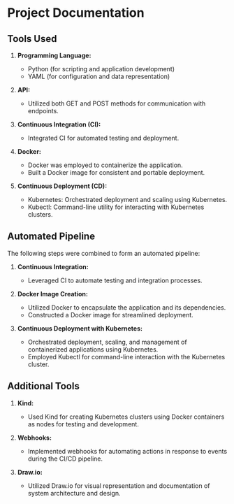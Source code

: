# Project Documentation

## Tools Used

1. **Programming Language:**
   - Python (for scripting and application development)
   - YAML (for configuration and data representation)

2. **API:**
   - Utilized both GET and POST methods for communication with endpoints.

3. **Continuous Integration (CI):**
   - Integrated CI for automated testing and deployment.

4. **Docker:**
   - Docker was employed to containerize the application.
   - Built a Docker image for consistent and portable deployment.

5. **Continuous Deployment (CD):**
   - Kubernetes: Orchestrated deployment and scaling using Kubernetes.
   - Kubectl: Command-line utility for interacting with Kubernetes clusters.

## Automated Pipeline

The following steps were combined to form an automated pipeline:

1. **Continuous Integration:**
   - Leveraged CI to automate testing and integration processes.

2. **Docker Image Creation:**
   - Utilized Docker to encapsulate the application and its dependencies.
   - Constructed a Docker image for streamlined deployment.

3. **Continuous Deployment with Kubernetes:**
   - Orchestrated deployment, scaling, and management of containerized applications using Kubernetes.
   - Employed Kubectl for command-line interaction with the Kubernetes cluster.

## Additional Tools

1. **Kind:**
   - Used Kind for creating Kubernetes clusters using Docker containers as nodes for testing and development.

2. **Webhooks:**
   - Implemented webhooks for automating actions in response to events during the CI/CD pipeline.

3. **Draw.io:**
   - Utilized Draw.io for visual representation and documentation of system architecture and design.

